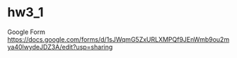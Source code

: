 # hw3_1
Google Form 
https://docs.google.com/forms/d/1sJWqmG5ZxURLXMPQf9JEnWmb9ou2mya40lwydeJDZ3A/edit?usp=sharing
